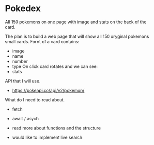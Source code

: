 # Pokedex

All 150 pokemons on one page with image and stats on the back of the card.

The plan is to build a web page that will show all 150 oryginal pokemons small cards.
Fornt of a card contains:

- image
- name
- number
- type
  On click card rotates and we can see:
- stats

API that I will use.

- https://pokeapi.co/api/v2/pokemon/

What do I need to read about.

- fetch
- await / asych
- read more about functions and the structure

- would like to implement live search

